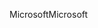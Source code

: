 <span data-ttu-id="e4d36-101">Microsoft</span><span class="sxs-lookup"><span data-stu-id="e4d36-101">Microsoft</span></span>